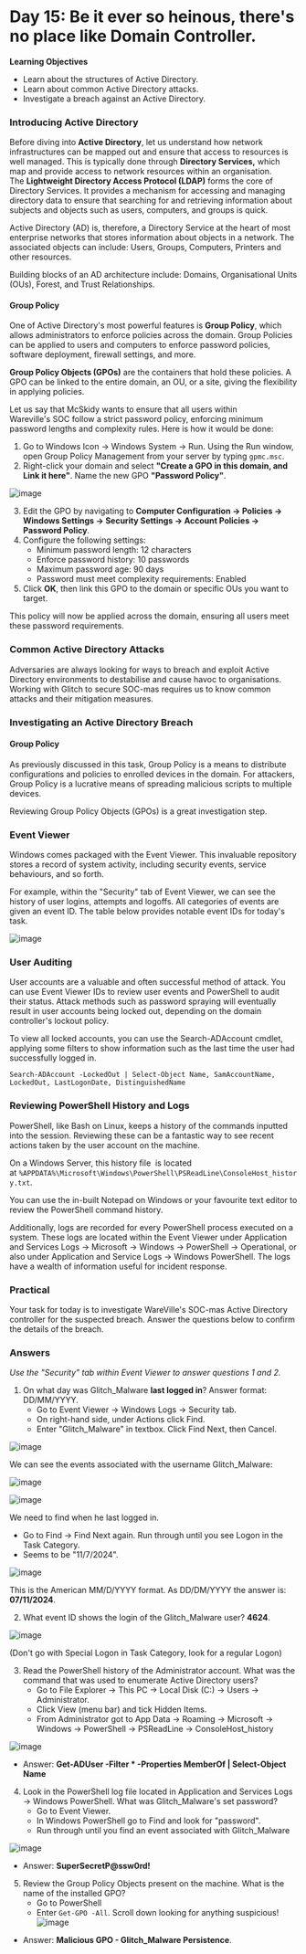 # Day 15: Be it ever so heinous, there's no place like Domain Controller.

**Learning Objectives**
- Learn about the structures of Active Directory.
- Learn about common Active Directory attacks.
- Investigate a breach against an Active Directory.

### Introducing Active Directory
Before diving into **Active Directory**, let us understand how network infrastructures can be mapped out and ensure that access to resources is well managed. This is typically done through **Directory Services,** which map and provide access to network resources within an organisation. The **Lightweight Directory Access Protocol (LDAP)** forms the core of Directory Services. It provides a mechanism for accessing and managing directory data to ensure that searching for and retrieving information about subjects and objects such as users, computers, and groups is quick.

Active Directory (AD) is, therefore, a Directory Service at the heart of most enterprise networks that stores information about objects in a network. The associated objects can include: Users, Groups, Computers, Printers and other resources.

Building blocks of an AD architecture include: Domains, Organisational Units (OUs), Forest, and Trust Relationships.

#### Group Policy
One of Active Directory's most powerful features is **Group Policy**, which allows administrators to enforce policies across the domain. Group Policies can be applied to users and computers to enforce password policies, software deployment, firewall settings, and more.

**Group Policy Objects (GPOs)** are the containers that hold these policies. A GPO can be linked to the entire domain, an OU, or a site, giving the flexibility in applying policies.

Let us say that McSkidy wants to ensure that all users within Wareville's SOC follow a strict password policy, enforcing minimum password lengths and complexity rules. Here is how it would be done:

1. Go to Windows Icon -> Windows System -> Run. Using the Run window, open Group Policy Management from your server by typing `gpmc.msc`.
2. Right-click your domain and select **"Create a GPO in this domain, and Link it here"**. Name the new GPO **"Password Policy"**.

![image](https://github.com/user-attachments/assets/a88da900-7d80-41f5-a679-b6be5a357987)

3. Edit the GPO by navigating to **Computer Configuration -> Policies -> Windows Settings -> Security Settings -> Account Policies -> Password Policy**.
4. Configure the following settings:
    - Minimum password length: 12 characters
    - Enforce password history: 10 passwords
    - Maximum password age: 90 days
    - Password must meet complexity requirements: Enabled
5. Click **OK**, then link this GPO to the domain or specific OUs you want to target.

This policy will now be applied across the domain, ensuring all users meet these password requirements.

### Common Active Directory Attacks
Adversaries are always looking for ways to breach and exploit Active Directory environments to destabilise and cause havoc to organisations. Working with Glitch to secure SOC-mas requires us to know common attacks and their mitigation measures.

### Investigating an Active Directory Breach
#### Group Policy

As previously discussed in this task, Group Policy is a means to distribute configurations and policies to enrolled devices in the domain. For attackers, Group Policy is a lucrative means of spreading malicious scripts to multiple devices.

Reviewing Group Policy Objects (GPOs) is a great investigation step.

### Event Viewer
Windows comes packaged with the Event Viewer. This invaluable repository stores a record of system activity, including security events, service behaviours, and so forth.

For example, within the "Security" tab of Event Viewer, we can see the history of user logins, attempts and logoffs. All categories of events are given an event ID. The table below provides notable event IDs for today's task.

![image](https://github.com/user-attachments/assets/fd586111-ae08-4d80-996b-605d2fca9b2d)

### User Auditing
User accounts are a valuable and often successful method of attack. You can use Event Viewer IDs to review user events and PowerShell to audit their status. Attack methods such as password spraying will eventually result in user accounts being locked out, depending on the domain controller's lockout policy.

To view all locked accounts, you can use the Search-ADAccount cmdlet, applying some filters to show information such as the last time the user had successfully logged in.

`Search-ADAccount -LockedOut | Select-Object Name, SamAccountName, LockedOut, LastLogonDate, DistinguishedName`

### Reviewing PowerShell History and Logs
PowerShell, like Bash on Linux, keeps a history of the commands inputted into the session. Reviewing these can be a fantastic way to see recent actions taken by the user account on the machine.

On a Windows Server, this history file  is located at `%APPDATA%\Microsoft\Windows\PowerShell\PSReadLine\ConsoleHost_history.txt`.

You can use the in-built Notepad on Windows or your favourite text editor to review the PowerShell command history.

Additionally, logs are recorded for every PowerShell process executed on a system. These logs are located within the Event Viewer under Application and Services Logs -> Microsoft -> Windows -> PowerShell -> Operational, or also under Application and Service Logs -> Windows PowerShell. The logs have a wealth of information useful for incident response.

### Practical
Your task for today is to investigate WareVille's SOC-mas Active Directory controller for the suspected breach. Answer the questions below to confirm the details of the breach.

### Answers
*Use the "Security" tab within Event Viewer to answer questions 1 and 2.*
1. On what day was Glitch_Malware **last logged in**? Answer format: DD/MM/YYYY.
	- Go to Event Viewer -> Windows Logs -> Security tab.
	- On right-hand side, under Actions click Find.
	- Enter "Glitch_Malware" in textbox. Click Find Next, then Cancel.

![image](https://github.com/user-attachments/assets/4c314403-ef1b-4109-a3d9-222873441e3d)

We can see the events associated with the username Glitch_Malware:

![image](https://github.com/user-attachments/assets/56813f7e-7b6a-4c57-b87a-d43c8ccebdf9)

![image](https://github.com/user-attachments/assets/34a8ca94-ab62-42a3-a89c-9fec6385a499)

We need to find when he last logged in.
- Go to Find -> Find Next again. Run through until you see Logon in the Task Category.
- Seems to be "11/7/2024".

![image](https://github.com/user-attachments/assets/8296566d-6a0d-4a40-94ee-f3704b6942da)

This is the American MM/D/YYYY format. As DD/DM/YYYY the answer is:  **07/11/2024**.

2. What event ID shows the login of the Glitch_Malware user? **4624**.

![image](https://github.com/user-attachments/assets/0cd01184-97a2-46f6-aec7-15c6a5d0a532)

(Don't go with Special Logon in Task Category, look for a regular Logon)

3. Read the PowerShell history of the Administrator account. What was the command that was used to enumerate Active Directory users?
	- Go to File Explorer -> This PC -> Local Disk (C:) -> Users -> Administrator.
	- Click View (menu bar) and tick Hidden Items.
	- From Administrator got to App Data -> Roaming -> Microsoft -> Windows -> PowerShell -> PSReadLine -> ConsoleHost_history

![image](https://github.com/user-attachments/assets/0642f11b-6947-4ae7-94fd-1b9d2bf832de)

- Answer: **Get-ADUser -Filter * -Properties MemberOf | Select-Object Name**

4. Look in the PowerShell log file located in Application and Services Logs -> Windows PowerShell. What was Glitch_Malware's set password?
	- Go to Event Viewer.
	- In Windows PowerShell go to Find and look for "password".
	- Run through until you find an event associated with Glitch_Malware

![image](https://github.com/user-attachments/assets/0e0fad99-744b-496b-91e0-5e4905b8dbc6)

- Answer: **SuperSecretP@ssw0rd!**

5. Review the Group Policy Objects present on the machine. What is the name of the installed GPO?
	- Go to PowerShell
	- Enter `Get-GPO -All`. Scroll down looking for anything suspicious!
![image](https://github.com/user-attachments/assets/2808bafb-73cb-4ae9-8e4c-7decaf489208)

- Answer: **Malicious GPO - Glitch_Malware Persistence**.
